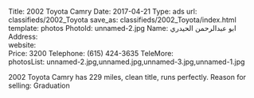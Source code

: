 Title:          2002 Toyota Camry
Date:           2017-04-21
Type:           ads
url:            classifieds/2002_Toyota
save_as:        classifieds/2002_Toyota/index.html
template:       photos
PhotoId:        unnamed-2.jpg
Name:           ابو عبدالرحمن الحيدري
Address:        
website:        
Price:          3200
Telephone:      (615) 424-3635
TeleMore:       
photosList:     unnamed-2.jpg,unnamed.jpg,unnamed-3.jpg,unnamed-1.jpg

<div style="direction: ltr;">

2002 Toyota Camry has 229 miles, clean title, runs perfectly. Reason for selling: Graduation

</div>
